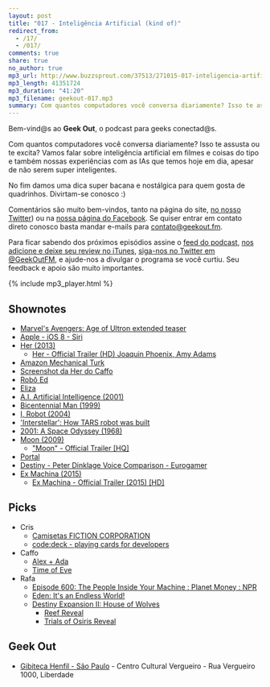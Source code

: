 ```yaml
---
layout: post
title: "017 - Inteligência Artificial (kind of)"
redirect_from:
  - /17/
  - /017/
comments: true
share: true
no_author: true
mp3_url: http://www.buzzsprout.com/37513/271015-017-inteligencia-artificial-kind-of.mp3
mp3_length: 41351724
mp3_duration: "41:20"
mp3_filename: geekout-017.mp3
summary: Com quantos computadores você conversa diariamente? Isso te assusta ou te excita? Vamos falar sobre inteligência artificial em filmes e coisas do tipo e também nossas experiências com as IAs que temos hoje em dia, apesar de não serem super inteligentes. No fim damos uma dica super bacana e nostálgica para quem gosta de quadrinhos. Divirtam-se conosco :)
---
```


Bem-vind@s ao **Geek Out**, o podcast para geeks conectad@s.

Com quantos computadores você conversa diariamente? Isso te assusta ou te excita? Vamos falar sobre inteligência artificial em filmes e coisas do tipo e também nossas experiências com as IAs que temos hoje em dia, apesar de não serem super inteligentes.

No fim damos uma dica super bacana e nostálgica para quem gosta de quadrinhos. Divirtam-se conosco :)

Comentários são muito bem-vindos, tanto na página do site, [no nosso Twitter](https://twitter.com/geekoutfm)) ou na [nossa página do Facebook](https://www.facebook.com/geekoutfm). Se quiser entrar em contato direto conosco basta mandar e-mails para [contato@geekout.fm](mailto:contato@geekout.fm).

Para ficar sabendo dos próximos episódios assine o [feed do podcast](/feed.xml), [nos adicione e deixe seu review no iTunes](https://itunes.apple.com/br/podcast/geek-out/id956387481), [siga-nos no Twitter em @GeekOutFM](https://twitter.com/GeekoutFM), e ajude-nos a divulgar o programa se você curtiu. Seu feedback e apoio são muito importantes.

{% include mp3_player.html %}

## Shownotes
* [Marvel's Avengers: Age of Ultron extended teaser](https://www.youtube.com/watch?v=PqkR0SwFN_4)
* [Apple - iOS 8 - Siri](https://www.apple.com/br/ios/siri/)
* [Her (2013)](http://www.imdb.com/title/tt1798709)
  * [Her - Official Trailer (HD) Joaquin Phoenix, Amy Adams](https://www.youtube.com/watch?v=WzV6mXIOVl4)
* [Amazon Mechanical Turk](https://www.mturk.com/mturk/welcome)
* [Screenshot da Her do Caffo](https://twitter.com/caffo/status/527079836498808832)
* [Robô Ed](http://www.ed.conpet.gov.br/br/converse.php)
* [Eliza](http://hps.elte.hu/~gk/Eliza/)
* [A.I. Artificial Intelligence (2001)](http://www.imdb.com/title/tt0212720/)
* [Bicentennial Man (1999)](http://www.imdb.com/title/tt0182789/)
* [I, Robot (2004)](http://www.imdb.com/title/tt0343818/)
* ['Interstellar': How TARS robot was built](http://www.businessinsider.com/interstellar-how-tars-was-built-2015-3)
* [2001: A Space Odyssey (1968)](http://www.imdb.com/title/tt0062622/)
* [Moon (2009)](http://www.imdb.com/title/tt1182345/)
  * ["Moon" - Official Trailer [HQ]](https://www.youtube.com/watch?v=twuScTcDP_Q)
* [Portal](http://www.valvesoftware.com/games/portal.html)
* [Destiny - Peter Dinklage Voice Comparison - Eurogamer](https://www.youtube.com/watch?v=si0ERb5mZnU)
* [Ex Machina (2015)](http://www.imdb.com/title/tt0470752/)
  * [Ex Machina - Official Trailer (2015) [HD]](https://www.youtube.com/watch?v=XYGzRB4Pnq8)

## Picks
* Cris
  * [Camisetas FICTION CORPORATION](http://www.fictioncorporation.com.br/)
  * [code:deck - playing cards for developers](http://varianto25.com/code-deck.html)
* Caffo
  * [Alex + Ada](https://www.comixology.com/Alex-Ada/comics-series/11972)
  * [Time of Eve](http://en.wikipedia.org/wiki/Time_of_Eve)
* Rafa
  * [Episode 600: The People Inside Your Machine : Planet Money : NPR](http://www.npr.org/blogs/money/2015/01/30/382657657/episode-600-the-people-inside-your-machine)
  * [Eden: It's an Endless World!](http://en.wikipedia.org/wiki/Eden:_It%27s_an_Endless_World!)
  * [Destiny Expansion II: House of Wolves](http://www.destinythegame.com/expansions/expansion-two)
    * [Reef Reveal](https://www.youtube.com/watch?v=rbvaGSEekb4)
    * [Trials of Osiris Reveal](https://www.youtube.com/watch?v=Y8KrgLa1TIo)

## Geek Out
* [Gibiteca Henfil - São Paulo](http://www.centrocultural.sp.gov.br/Biblioteca_Gibiteca_Henfil.html) - Centro Cultural Vergueiro - Rua Vergueiro 1000, Liberdade